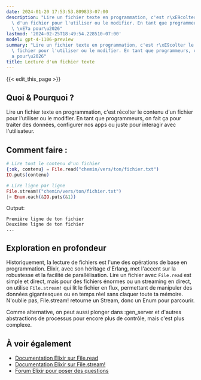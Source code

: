 ```yaml
---
date: 2024-01-20 17:53:53.809833-07:00
description: "Lire un fichier texte en programmation, c'est r\xE9colter le contenu\
  \ d'un fichier pour l'utiliser ou le modifier. En tant que programmeurs, on fait\
  \ \xE7a pour\u2026"
lastmod: '2024-02-25T18:49:54.228510-07:00'
model: gpt-4-1106-preview
summary: "Lire un fichier texte en programmation, c'est r\xE9colter le contenu d'un\
  \ fichier pour l'utiliser ou le modifier. En tant que programmeurs, on fait \xE7\
  a pour\u2026"
title: Lecture d'un fichier texte
---
```


{{< edit_this_page >}}

## Quoi & Pourquoi ?
Lire un fichier texte en programmation, c'est récolter le contenu d'un fichier pour l'utiliser ou le modifier. En tant que programmeurs, on fait ça pour traiter des données, configurer nos apps ou juste pour interagir avec l'utilisateur.

## Comment faire :
```elixir
# Lire tout le contenu d'un fichier
{:ok, contenu} = File.read("chemin/vers/ton/fichier.txt")
IO.puts(contenu)

# Lire ligne par ligne
File.stream!("chemin/vers/ton/fichier.txt")
|> Enum.each(&IO.puts(&1))
```
Output:
```
Première ligne de ton fichier
Deuxième ligne de ton fichier
...
```

## Exploration en profondeur
Historiquement, la lecture de fichiers est l'une des opérations de base en programmation. Elixir, avec son héritage d'Erlang, met l'accent sur la robustesse et la facilité de parallélisation. Lire un fichier avec `File.read` est simple et direct, mais pour des fichiers énormes ou un streaming en direct, on utilise `File.stream!` qui lit le fichier en flux, permettant de manipuler des données gigantesques ou en temps réel sans claquer toute ta mémoire. N'oublie pas, File.stream! retourne un Stream, donc un Enum pour parcourir.

Comme alternative, on peut aussi plonger dans :gen_server et d'autres abstractions de processus pour encore plus de contrôle, mais c'est plus complexe.

## À voir également
- [Documentation Elixir sur File.read](https://hexdocs.pm/elixir/File.html#read/1)
- [Documentation Elixir sur File.stream!](https://hexdocs.pm/elixir/File.html#stream!/3)
- [Forum Elixir pour poser des questions](https://elixirforum.com/)
